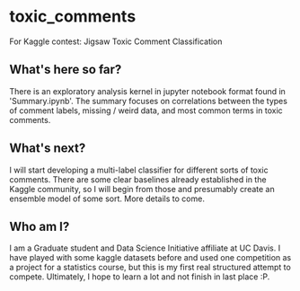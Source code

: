 # toxic_comments
For Kaggle contest: Jigsaw Toxic Comment Classification

## What's here so far?

There is an exploratory analysis kernel in jupyter notebook format found in 'Summary.ipynb'. The summary focuses on
correlations between the types of comment labels, missing / weird data, and most common terms in toxic comments.

## What's next?

I will start developing a multi-label classifier for different sorts of toxic comments. There are some clear 
baselines already established in the Kaggle community, so I will begin from those and presumably create an 
ensemble model of some sort. More details to come.

## Who am I? 

I am a Graduate student and Data Science Initiative affiliate at UC Davis. I have played with some kaggle datasets 
before and used one competition as a project for a statistics course, but this is my first real structured attempt 
to compete. Ultimately, I hope to learn a lot and not finish in last place :P.
